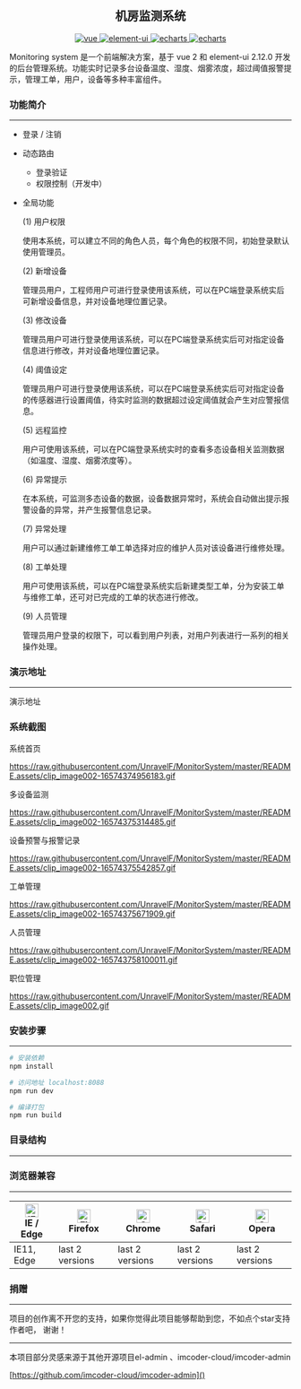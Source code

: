<h2 align="center">机房监测系统</h2>
<div align="center">
  <a href="https://github.com/vuejs/vue">
    <img src="https://img.shields.io/badge/vue-2.5.2-blue.svg" alt="vue">
  </a>
  <a href="https://github.com/ElemeFE/element">
    <img src="https://img.shields.io/badge/element--ui-2.12.0-brightgreen.svg" alt="element-ui">
  </a>
  <a href="https://www.echartsjs.com/zh/index.html">
    <img src="https://img.shields.io/badge/echarts-4.4.0-orange" alt="echarts">
  </a>
  <a href="https://github.com/dongdong-cloud/dd-admin-web">
    <img src="https://img.shields.io/badge/build-passing-brightgreen" alt="echarts">
  </a>
</div>

Monitoring system 是一个前端解决方案，基于 vue 2 和 element-ui 2.12.0 开发的后台管理系统。功能实时记录多台设备温度、湿度、烟雾浓度，超过阈值报警提示，管理工单，用户，设备等多种丰富组件。


### 功能简介
-----

- 登录 / 注销

- 动态路由
  - 登录验证
  - 权限控制（开发中）
- 全局功能
  
  (1)   用户权限
  
  使用本系统，可以建立不同的角色人员，每个角色的权限不同，初始登录默认使用管理员。
  
  (2)   新增设备
  
  管理员用户，工程师用户可进行登录使用该系统，可以在PC端登录系统实后可新增设备信息，并对设备地理位置记录。
  
  (3)   修改设备
  
  管理员用户可进行登录使用该系统，可以在PC端登录系统实后可对指定设备信息进行修改，并对设备地理位置记录。
  
  (4)   阈值设定
  
  管理员用户可进行登录使用该系统，可以在PC端登录系统实后可对指定设备的传感器进行设置阈值，待实时监测的数据超过设定阈值就会产生对应警报信息。
  
  (5)   远程监控
  
  用户可使用该系统，可以在PC端登录系统实时的查看多态设备相关监测数据（如温度、湿度、烟雾浓度等）。
  
  (6)   异常提示
  
  在本系统，可监测多态设备的数据，设备数据异常时，系统会自动做出提示报警设备的异常，并产生报警信息记录。
  
  (7)   异常处理
  
  用户可以通过新建维修工单工单选择对应的维护人员对该设备进行维修处理。
  
  (8)      工单处理
  
  用户可使用该系统，可以在PC端登录系统实后新建类型工单，分为安装工单与维修工单，还可对已完成的工单的状态进行修改。
  
  (9)   人员管理
  
  管理员用户登录的权限下，可以看到用户列表，对用户列表进行一系列的相关操作处理。

### 演示地址
-----

演示地址 

### 系统截图

系统首页

https://raw.githubusercontent.com/UnravelF/MonitorSystem/master/README.assets/clip_image002-16574374956183.gif

多设备监测

https://raw.githubusercontent.com/UnravelF/MonitorSystem/master/README.assets/clip_image002-16574375314485.gif

设备预警与报警记录

https://raw.githubusercontent.com/UnravelF/MonitorSystem/master/README.assets/clip_image002-16574375542857.gif

工单管理

https://raw.githubusercontent.com/UnravelF/MonitorSystem/master/README.assets/clip_image002-16574375671909.gif

人员管理

https://raw.githubusercontent.com/UnravelF/MonitorSystem/master/README.assets/clip_image002-165743758100011.gif

职位管理

https://raw.githubusercontent.com/UnravelF/MonitorSystem/master/README.assets/clip_image002.gif


### 安装步骤
-----

``` bash
# 安装依赖
npm install

# 访问地址 localhost:8088
npm run dev

# 编译打包
npm run build
```

### 目录结构
-----



### 浏览器兼容
-----

| [<img src="https://raw.githubusercontent.com/alrra/browser-logos/master/src/edge/edge_48x48.png" alt="IE / Edge" width="24px" height="24px" />](http://godban.github.io/browsers-support-badges/)<br>IE / Edge | [<img src="https://raw.githubusercontent.com/alrra/browser-logos/master/src/firefox/firefox_48x48.png" alt="Firefox" width="24px" height="24px" />](http://godban.github.io/browsers-support-badges/)<br>Firefox | [<img src="https://raw.githubusercontent.com/alrra/browser-logos/master/src/chrome/chrome_48x48.png" alt="Chrome" width="24px" height="24px" />](http://godban.github.io/browsers-support-badges/)<br>Chrome | [<img src="https://raw.githubusercontent.com/alrra/browser-logos/master/src/safari/safari_48x48.png" alt="Safari" width="24px" height="24px" />](http://godban.github.io/browsers-support-badges/)<br>Safari | [<img src="https://raw.githubusercontent.com/alrra/browser-logos/master/src/opera/opera_48x48.png" alt="Opera" width="24px" height="24px" />](http://godban.github.io/browsers-support-badges/)<br>Opera |
| --------- | --------- | --------- | --------- | --------- |
| IE11, Edge| last 2 versions| last 2 versions| last 2 versions| last 2 versions

### 捐赠
---
项目的创作离不开您的支持，如果你觉得此项目能够帮助到您，不如点个star支持作者吧， 谢谢！

---
本项目部分灵感来源于其他开源项目el-admin 、imcoder-cloud/imcoder-admin

[https://github.com/imcoder-cloud/imcoder-admin]()